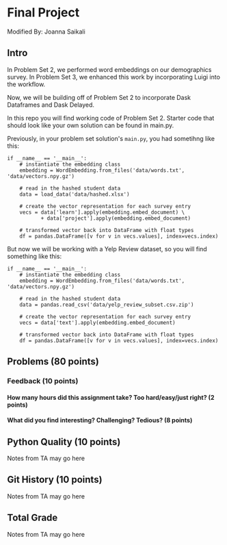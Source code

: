 # Final Project
Modified By: Joanna Saikali  

## Intro

In Problem Set 2, we performed word embeddings on our demographics survey. In Problem Set 3, we enhanced this work by incorporating Luigi into the workflow.

Now, we will be building off of Problem Set 2 to incorporate Dask Dataframes and Dask Delayed.

In this repo you will find working code of Problem Set 2. Starter code that should look like your own solution can be found in main.py.

Previously, in your problem set solution's `main.py`, you had sometihng like this:
```
if __name__ == '__main__':
    # instantiate the embedding class
    embedding = WordEmbedding.from_files('data/words.txt', 'data/vectors.npy.gz')

    # read in the hashed student data
    data = load_data('data/hashed.xlsx')

    # create the vector representation for each survey entry
    vecs = data['learn'].apply(embedding.embed_document) \
           + data['project'].apply(embedding.embed_document)

    # transformed vector back into DataFrame with float types
    df = pandas.DataFrame([v for v in vecs.values], index=vecs.index)
```

But now we will be working with a Yelp Review dataset, so you will find something like this:
```
if __name__ == '__main__':
    # instantiate the embedding class
    embedding = WordEmbedding.from_files('data/words.txt', 'data/vectors.npy.gz')

    # read in the hashed student data
    data = pandas.read_csv('data/yelp_review_subset.csv.zip')
                     
    # create the vector representation for each survey entry
    vecs = data['text'].apply(embedding.embed_document) 

    # transformed vector back into DataFrame with float types
    df = pandas.DataFrame([v for v in vecs.values], index=vecs.index)
```

## Problems (80 points)


### Feedback (10 points)

#### How many hours did this assignment take?  Too hard/easy/just right? (2 points)

#### What did you find interesting? Challenging? Tedious? (8 points)


## Python Quality (10 points)
Notes from TA may go here

## Git History (10 points)
Notes from TA may go here

## Total Grade
Notes from TA may go here
